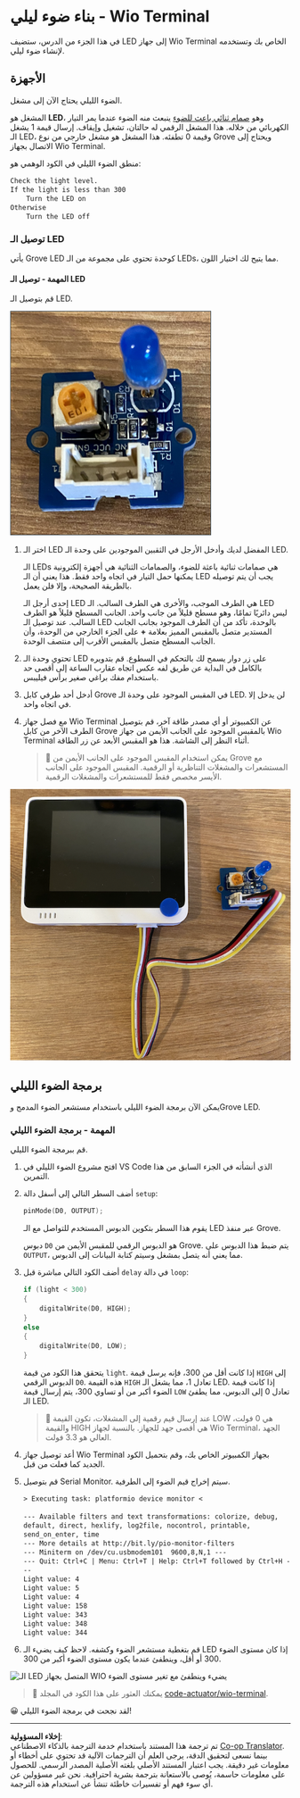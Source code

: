 <!--
CO_OP_TRANSLATOR_METADATA:
{
  "original_hash": "db44083b4dc6fb06eac83c4f16448940",
  "translation_date": "2025-08-26T23:27:54+00:00",
  "source_file": "1-getting-started/lessons/3-sensors-and-actuators/wio-terminal-actuator.md",
  "language_code": "ar"
}
-->
# بناء ضوء ليلي - Wio Terminal

في هذا الجزء من الدرس، ستضيف LED إلى جهاز Wio Terminal الخاص بك وتستخدمه لإنشاء ضوء ليلي.

## الأجهزة

الضوء الليلي يحتاج الآن إلى مشغل.

المشغل هو **LED**، وهو [صمام ثنائي باعث للضوء](https://wikipedia.org/wiki/Light-emitting_diode) ينبعث منه الضوء عندما يمر التيار الكهربائي من خلاله. هذا المشغل الرقمي له حالتان، تشغيل وإيقاف. إرسال قيمة 1 يشغل الـ LED، وقيمة 0 تطفئه. هذا المشغل هو مشغل خارجي من نوع Grove ويحتاج إلى الاتصال بجهاز Wio Terminal.

منطق الضوء الليلي في الكود الوهمي هو:

```output
Check the light level.
If the light is less than 300
    Turn the LED on
Otherwise
    Turn the LED off
```

### توصيل الـ LED

يأتي Grove LED كوحدة تحتوي على مجموعة من الـ LEDs، مما يتيح لك اختيار اللون.

#### المهمة - توصيل الـ LED

قم بتوصيل الـ LED.

![صورة لـ Grove LED](../../../../../translated_images/grove-led.6c853be93f473cf2c439cfc74bb1064732b22251a83cedf66e62f783f9cc1a79.ar.png)

1. اختر الـ LED المفضل لديك وأدخل الأرجل في الثقبين الموجودين على وحدة الـ LED.

    الـ LEDs هي صمامات ثنائية باعثة للضوء، والصمامات الثنائية هي أجهزة إلكترونية يمكنها حمل التيار في اتجاه واحد فقط. هذا يعني أن الـ LED يجب أن يتم توصيله بالطريقة الصحيحة، وإلا فلن يعمل.

    إحدى أرجل الـ LED هي الطرف الموجب، والأخرى هي الطرف السالب. الـ LED ليس دائريًا تمامًا، وهو مسطح قليلاً من جانب واحد. الجانب المسطح قليلاً هو الطرف السالب. عند توصيل الـ LED بالوحدة، تأكد من أن الطرف الموجود بجانب الجانب المستدير متصل بالمقبس المميز بعلامة **+** على الجزء الخارجي من الوحدة، وأن الجانب المسطح متصل بالمقبس الأقرب إلى منتصف الوحدة.

1. تحتوي وحدة الـ LED على زر دوار يسمح لك بالتحكم في السطوع. قم بتدويره بالكامل في البداية عن طريق لفه عكس اتجاه عقارب الساعة إلى أقصى حد باستخدام مفك براغي صغير برأس فيليبس.

1. أدخل أحد طرفي كابل Grove في المقبس الموجود على وحدة الـ LED. لن يدخل إلا في اتجاه واحد.

1. مع فصل جهاز Wio Terminal عن الكمبيوتر أو أي مصدر طاقة آخر، قم بتوصيل الطرف الآخر من كابل Grove بالمقبس الموجود على الجانب الأيمن من جهاز Wio Terminal أثناء النظر إلى الشاشة. هذا هو المقبس الأبعد عن زر الطاقة.

    > 💁 يمكن استخدام المقبس الموجود على الجانب الأيمن من Grove مع المستشعرات والمشغلات التناظرية أو الرقمية. المقبس الموجود على الجانب الأيسر مخصص فقط للمستشعرات والمشغلات الرقمية.

![الـ Grove LED متصل بالمقبس الأيمن](../../../../../translated_images/wio-led.265a1897e72d7f21c753257516a4b677d8e30ce2b95fee98189458b3275ba0a6.ar.png)

## برمجة الضوء الليلي

يمكن الآن برمجة الضوء الليلي باستخدام مستشعر الضوء المدمج وGrove LED.

### المهمة - برمجة الضوء الليلي

قم ببرمجة الضوء الليلي.

1. افتح مشروع الضوء الليلي في VS Code الذي أنشأته في الجزء السابق من هذا التمرين.

1. أضف السطر التالي إلى أسفل دالة `setup`:

    ```cpp
    pinMode(D0, OUTPUT);
    ```

    يقوم هذا السطر بتكوين الدبوس المستخدم للتواصل مع الـ LED عبر منفذ Grove.

    دبوس `D0` هو الدبوس الرقمي للمقبس الأيمن من Grove. يتم ضبط هذا الدبوس على `OUTPUT`، مما يعني أنه يتصل بمشغل وسيتم كتابة البيانات إلى الدبوس.

1. أضف الكود التالي مباشرة قبل `delay` في دالة `loop`:

    ```cpp
    if (light < 300)
    {
        digitalWrite(D0, HIGH);
    }
    else
    {
        digitalWrite(D0, LOW);
    }
    ```

    يتحقق هذا الكود من قيمة `light`. إذا كانت أقل من 300، فإنه يرسل قيمة `HIGH` إلى الدبوس الرقمي `D0`. هذه القيمة `HIGH` تعادل 1، مما يشغل الـ LED. إذا كانت قيمة الضوء أكبر من أو تساوي 300، يتم إرسال قيمة `LOW` تعادل 0 إلى الدبوس، مما يطفئ الـ LED.

    > 💁 عند إرسال قيم رقمية إلى المشغلات، تكون القيمة LOW هي 0 فولت، والقيمة HIGH هي أقصى جهد للجهاز. بالنسبة لجهاز Wio Terminal، الجهد العالي هو 3.3 فولت.

1. أعد توصيل جهاز Wio Terminal بجهاز الكمبيوتر الخاص بك، وقم بتحميل الكود الجديد كما فعلت من قبل.

1. قم بتوصيل Serial Monitor. سيتم إخراج قيم الضوء إلى الطرفية.

    ```output
    > Executing task: platformio device monitor <

    --- Available filters and text transformations: colorize, debug, default, direct, hexlify, log2file, nocontrol, printable, send_on_enter, time
    --- More details at http://bit.ly/pio-monitor-filters
    --- Miniterm on /dev/cu.usbmodem101  9600,8,N,1 ---
    --- Quit: Ctrl+C | Menu: Ctrl+T | Help: Ctrl+T followed by Ctrl+H ---
    Light value: 4
    Light value: 5
    Light value: 4
    Light value: 158
    Light value: 343
    Light value: 348
    Light value: 344
    ```

1. قم بتغطية مستشعر الضوء وكشفه. لاحظ كيف يضيء الـ LED إذا كان مستوى الضوء 300 أو أقل، وينطفئ عندما يكون مستوى الضوء أكبر من 300.

![الـ LED المتصل بجهاز WIO يضيء وينطفئ مع تغير مستوى الضوء](../../../../../images/wio-running-assignment-1-1.gif)

> 💁 يمكنك العثور على هذا الكود في المجلد [code-actuator/wio-terminal](../../../../../1-getting-started/lessons/3-sensors-and-actuators/code-actuator/wio-terminal).

😀 لقد نجحت في برمجة الضوء الليلي!

---

**إخلاء المسؤولية**:  
تم ترجمة هذا المستند باستخدام خدمة الترجمة بالذكاء الاصطناعي [Co-op Translator](https://github.com/Azure/co-op-translator). بينما نسعى لتحقيق الدقة، يرجى العلم أن الترجمات الآلية قد تحتوي على أخطاء أو معلومات غير دقيقة. يجب اعتبار المستند الأصلي بلغته الأصلية المصدر الرسمي. للحصول على معلومات حاسمة، يُوصى بالاستعانة بترجمة بشرية احترافية. نحن غير مسؤولين عن أي سوء فهم أو تفسيرات خاطئة تنشأ عن استخدام هذه الترجمة.